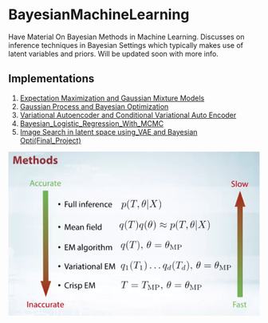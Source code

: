 # BayesianMachineLearning

Have Material On Bayesian Methods in Machine Learning. Discusses on inference techniques in Bayesian Settings which typically makes use of latent variables and priors. Will be updated soon with more info.

## Implementations
1) [Expectation Maximization and Gaussian Mixture Models](https://github.com/vaisakh-shaj/BayesianMachineLearning/blob/master/Expectation%20Maximization%20Assignment.ipynb)
2) [Gaussian Process and Bayesian Optimization](https://github.com/vaisakh-shaj/BayesianMachineLearning/blob/master/Guassian_Process%20And%20Bayesian_Optimization%20Assignment.ipynb)
3) [Variational Autoencoder and Conditional Variational Auto Encoder](https://github.com/vaisakh-shaj/BayesianMachineLearning/blob/master/Variational%20Autoecoder%20-%20Assignment.ipynb)
4) [Bayesian_Logistic_Regression_With_MCMC](https://github.com/vaisakh-shaj/BayesianMachineLearning/blob/master/Bayesian_Logistic_Regression_With_MCMC.ipynb)
5) [Image Search in latent space using_VAE and Bayesian Opti(Final_Project)](https://github.com/vaisakh-shaj/BayesianMachineLearning/blob/master/Image_Search_in_latent_space_using_VAE_and_Bayesian_Optimization(Final_Project).ipynb)

![](Images/summary.png)
